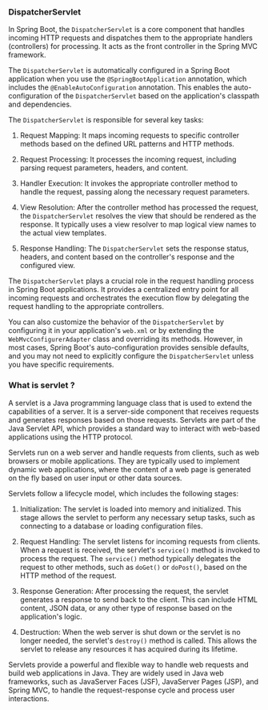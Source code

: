 ### DispatcherServlet

In Spring Boot, the `DispatcherServlet` is a core component that handles incoming HTTP requests and dispatches them to the appropriate handlers (controllers) for processing. It acts as the front controller in the Spring MVC framework.

The `DispatcherServlet` is automatically configured in a Spring Boot application when you use the `@SpringBootApplication` annotation, which includes the `@EnableAutoConfiguration` annotation. This enables the auto-configuration of the `DispatcherServlet` based on the application's classpath and dependencies.

The `DispatcherServlet` is responsible for several key tasks:

1. Request Mapping: It maps incoming requests to specific controller methods based on the defined URL patterns and HTTP methods.

2. Request Processing: It processes the incoming request, including parsing request parameters, headers, and content.

3. Handler Execution: It invokes the appropriate controller method to handle the request, passing along the necessary request parameters.

4. View Resolution: After the controller method has processed the request, the `DispatcherServlet` resolves the view that should be rendered as the response. It typically uses a view resolver to map logical view names to the actual view templates.

5. Response Handling: The `DispatcherServlet` sets the response status, headers, and content based on the controller's response and the configured view.

The `DispatcherServlet` plays a crucial role in the request handling process in Spring Boot applications. It provides a centralized entry point for all incoming requests and orchestrates the execution flow by delegating the request handling to the appropriate controllers.

You can also customize the behavior of the `DispatcherServlet` by configuring it in your application's `web.xml` or by extending the `WebMvcConfigurerAdapter` class and overriding its methods. However, in most cases, Spring Boot's auto-configuration provides sensible defaults, and you may not need to explicitly configure the `DispatcherServlet` unless you have specific requirements.

### What is servlet ? 
A servlet is a Java programming language class that is used to extend the capabilities of a server. It is a server-side component that receives requests and generates responses based on those requests. Servlets are part of the Java Servlet API, which provides a standard way to interact with web-based applications using the HTTP protocol.

Servlets run on a web server and handle requests from clients, such as web browsers or mobile applications. They are typically used to implement dynamic web applications, where the content of a web page is generated on the fly based on user input or other data sources.

Servlets follow a lifecycle model, which includes the following stages:

1. Initialization: The servlet is loaded into memory and initialized. This stage allows the servlet to perform any necessary setup tasks, such as connecting to a database or loading configuration files.

2. Request Handling: The servlet listens for incoming requests from clients. When a request is received, the servlet's `service()` method is invoked to process the request. The `service()` method typically delegates the request to other methods, such as `doGet()` or `doPost()`, based on the HTTP method of the request.

3. Response Generation: After processing the request, the servlet generates a response to send back to the client. This can include HTML content, JSON data, or any other type of response based on the application's logic.

4. Destruction: When the web server is shut down or the servlet is no longer needed, the servlet's `destroy()` method is called. This allows the servlet to release any resources it has acquired during its lifetime.

Servlets provide a powerful and flexible way to handle web requests and build web applications in Java. They are widely used in Java web frameworks, such as JavaServer Faces (JSF), JavaServer Pages (JSP), and Spring MVC, to handle the request-response cycle and process user interactions.





